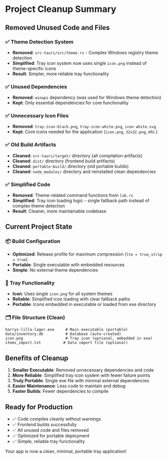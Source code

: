 # Project Cleanup Summary

## Removed Unused Code and Files

### ✅ Theme Detection System
- **Removed**: `src-tauri/src/theme.rs` - Complex Windows registry theme detection
- **Simplified**: Tray icon system now uses single `icon.png` instead of theme-specific icons
- **Result**: Simpler, more reliable tray functionality

### ✅ Unused Dependencies
- **Removed**: `winapi` dependency (was used for Windows theme detection)
- **Kept**: Only essential dependencies for core functionality

### ✅ Unnecessary Icon Files
- **Removed**: `tray-icon-black.png`, `tray-icon-white.png`, `icon white.svg`
- **Kept**: Core icons needed for the application (`icon.png`, `32x32.png`, etc.)

### ✅ Old Build Artifacts
- **Cleaned**: `src-tauri/target/` directory (all compilation artifacts)
- **Cleaned**: `dist/` directory (frontend build artifacts) 
- **Cleaned**: `portable-build/` directory (old portable builds)
- **Cleaned**: `node_modules/` directory and reinstalled clean dependencies

### ✅ Simplified Code
- **Removed**: Theme-related command functions from `lib.rs`
- **Simplified**: Tray icon loading logic - single fallback path instead of complex theme detection
- **Result**: Cleaner, more maintainable codebase

## Current Project State

### 📦 Build Configuration
- **Optimized**: Release profile for maximum compression (`lto = true`, `strip = true`)
- **Portable**: Single executable with embedded resources
- **Simple**: No external theme dependencies

### 🎯 Tray Functionality  
- **Icon**: Uses single `icon.png` for all system themes
- **Reliable**: Simplified icon loading with clear fallback paths
- **Portable**: Icons embedded in executable or loaded from exe directory

### 🗂️ File Structure (Clean)
```
harrys-lilla-lager.exe     # Main executable (portable)
data/inventory.db          # Database (auto-created)
icon.png                   # Tray icon (optional, embedded in exe)
items_import.txt          # Data import file (optional)
```

## Benefits of Cleanup

1. **Smaller Executable**: Removed unnecessary dependencies and code
2. **More Reliable**: Simplified tray icon system with fewer failure points  
3. **Truly Portable**: Single exe file with minimal external dependencies
4. **Easier Maintenance**: Less code to maintain and debug
5. **Faster Builds**: Fewer dependencies to compile

## Ready for Production
- ✅ Code compiles cleanly without warnings
- ✅ Frontend builds successfully 
- ✅ All unused code and files removed
- ✅ Optimized for portable deployment
- ✅ Simple, reliable tray functionality

Your app is now a clean, minimal, portable tray application!

